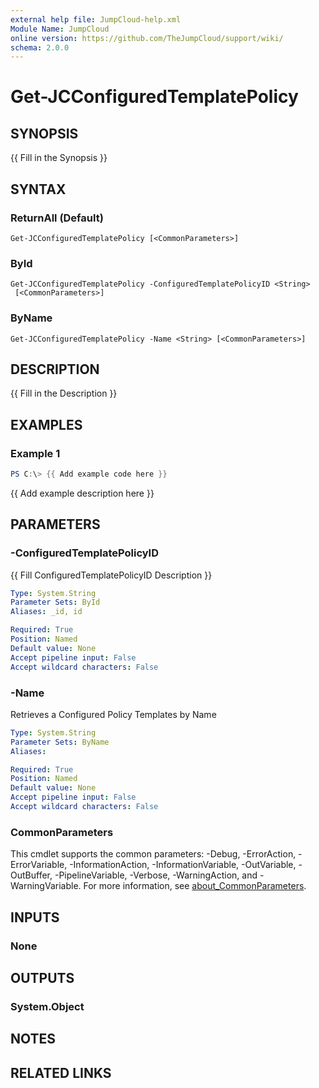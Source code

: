 ```yaml
---
external help file: JumpCloud-help.xml
Module Name: JumpCloud
online version: https://github.com/TheJumpCloud/support/wiki/
schema: 2.0.0
---
```


# Get-JCConfiguredTemplatePolicy

## SYNOPSIS
{{ Fill in the Synopsis }}

## SYNTAX

### ReturnAll (Default)
```
Get-JCConfiguredTemplatePolicy [<CommonParameters>]
```

### ById
```
Get-JCConfiguredTemplatePolicy -ConfiguredTemplatePolicyID <String>
 [<CommonParameters>]
```

### ByName
```
Get-JCConfiguredTemplatePolicy -Name <String> [<CommonParameters>]
```

## DESCRIPTION
{{ Fill in the Description }}

## EXAMPLES

### Example 1
```powershell
PS C:\> {{ Add example code here }}
```

{{ Add example description here }}

## PARAMETERS

### -ConfiguredTemplatePolicyID
{{ Fill ConfiguredTemplatePolicyID Description }}

```yaml
Type: System.String
Parameter Sets: ById
Aliases: _id, id

Required: True
Position: Named
Default value: None
Accept pipeline input: False
Accept wildcard characters: False
```

### -Name
Retrieves a Configured Policy Templates by Name

```yaml
Type: System.String
Parameter Sets: ByName
Aliases:

Required: True
Position: Named
Default value: None
Accept pipeline input: False
Accept wildcard characters: False
```

### CommonParameters
This cmdlet supports the common parameters: -Debug, -ErrorAction, -ErrorVariable, -InformationAction, -InformationVariable, -OutVariable, -OutBuffer, -PipelineVariable, -Verbose, -WarningAction, and -WarningVariable. For more information, see [about_CommonParameters](http://go.microsoft.com/fwlink/?LinkID=113216).

## INPUTS

### None
## OUTPUTS

### System.Object
## NOTES

## RELATED LINKS
